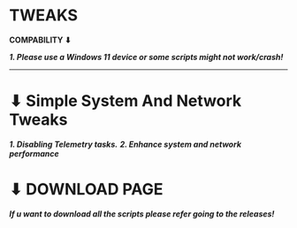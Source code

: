 # TWEAKS

**COMPABILITY ⬇**

_**1. Please use a Windows 11 device or some scripts might not work/crash!**_

-----------------------------------------------------------------------

# **⬇ Simple System And Network Tweaks**

_**1. Disabling Telemetry tasks.**_
_**2. Enhance system and network performance**_

# **⬇ DOWNLOAD PAGE**

_**If u want to download all the scripts please refer going to the releases!**_
